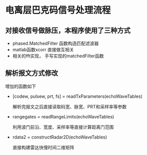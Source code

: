 # 电离层巴克码信号处理流程
## 对接收信号做脉压，本程序使用了三种方式

- phased.MatchedFilter 函数构造匹配滤波器
- matlab函数xcorr 直接做互相关
- 相关的fft实现， 手写实现的matchedFilter函数

## 解析报文方式修改

增加的函数如下

- [codew, pulsew, prt, fs] = readTxParameters(echoWaveTables)

  解析完报文之后直接读取码宽、脉宽、PRT和采样率等参数

- rangegates = readRangeLimits(echoWaveTables)

  利用波门前沿、宽度、采样率等直接计算距离门范围

- rdata2 = constructRadar2D(echoWaveTables)

  直接构建雷达快慢时间二维矩阵

  
